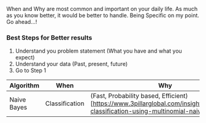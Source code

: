 When and Why are most common and important on your daily life. As much as you know better, it would be better to handle. Being Specific on my point. Go ahead...! 

### Best Steps for Better results
1. Understand you problem statement (What you have and what you expect)
2. Understand your data (Past, present, future)
3. Go to Step 1


| Algorithm | When | Why |
| ------ | ------ | ------ |
| Naive Bayes  | Classification | (Fast, Probability based, Efficient)[https://www.3pillarglobal.com/insights/document-classification-using-multinomial-naive-ba]
